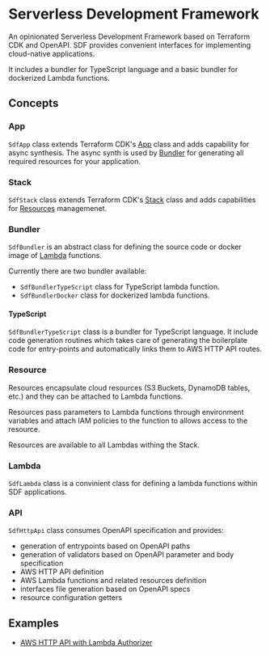 # Serverless Development Framework

An opinionated Serverless Development Framework based on Terraform CDK and OpenAPI.
SDF provides convenient interfaces for implementing cloud-native applications.

It includes a bundler for TypeScript language and a basic bundler for dockerized Lambda functions.

## Concepts

### App

`SdfApp` class extends Terraform CDK's [App](https://developer.hashicorp.com/terraform/cdktf/concepts/cdktf-architecture#app-class) class and adds capability for async synthesis. The async synth is used by [Bundler](#bundler) for generating all required resources for your application.

### Stack

`SdfStack` class extends Terraform CDK's [Stack](https://developer.hashicorp.com/terraform/cdktf/concepts/cdktf-architecture#stack-class) class and adds capabilities for [Resources](#resource) managemenet.

### Bundler

`SdfBundler` is an abstract class for defining the source code or docker image of [Lambda](#lambda) functions.

Currently there are two bundler available:

- `SdfBundlerTypeScript` class for TypeScript lambda function.
- `SdfBundlerDocker` class for dockerized lambda functions.

#### TypeScript

`SdfBundlerTypeScript` class is a bundler for TypeScript language. It include code generation routines which takes care
of generating the boilerplate code for entry-points and automatically links them to AWS HTTP API routes.

### Resource

Resources encapsulate cloud resources (S3 Buckets, DynamoDB tables, etc.) and they can be attached to Lambda functions.

Resources pass parameters to Lambda functions through environment variables and attach IAM policies to the function to allows access to the resource.

Resources are available to all Lambdas withing the Stack.

### Lambda

`SdfLambda` class is a convinient class for defining a lambda functions within SDF applications.

### API

`SdfHttpApi` class consumes OpenAPI specification and provides:

- generation of entrypoints based on OpenAPI paths
- generation of validators based on OpenAPI parameter and body specification
- AWS HTTP API definition
- AWS Lambda functions and related resources definition
- interfaces file generation based on OpenAPI specs
- resource configuration getters

## Examples

- [AWS HTTP API with Lambda Authorizer](./examples/api-lambda-auth/)
